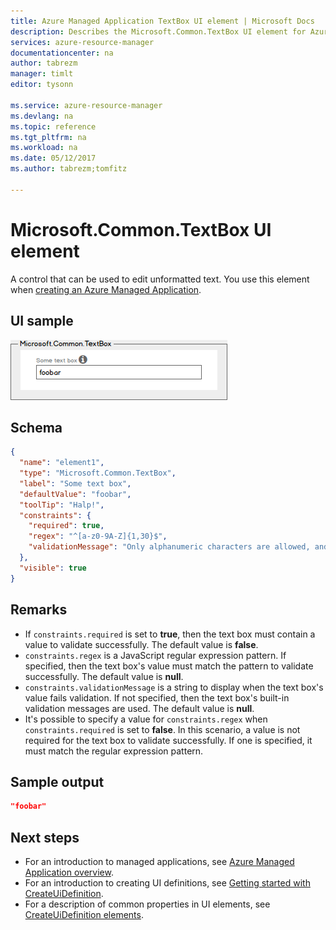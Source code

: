 ```yaml
---
title: Azure Managed Application TextBox UI element | Microsoft Docs
description: Describes the Microsoft.Common.TextBox UI element for Azure Managed Applications
services: azure-resource-manager
documentationcenter: na
author: tabrezm
manager: timlt
editor: tysonn

ms.service: azure-resource-manager
ms.devlang: na
ms.topic: reference
ms.tgt_pltfrm: na
ms.workload: na
ms.date: 05/12/2017
ms.author: tabrezm;tomfitz

---
```


# Microsoft.Common.TextBox UI element
A control that can be used to edit unformatted text. You use this element when [creating an Azure Managed Application](managed-application-publishing.md).

## UI sample
![Microsoft.Common.TextBox](./media/managed-application-elements/microsoft.common.textbox.png)

## Schema
```json
{
  "name": "element1",
  "type": "Microsoft.Common.TextBox",
  "label": "Some text box",
  "defaultValue": "foobar",
  "toolTip": "Halp!",
  "constraints": {
    "required": true,
    "regex": "^[a-z0-9A-Z]{1,30}$",
    "validationMessage": "Only alphanumeric characters are allowed, and the value must be 1-30 characters long."
  },
  "visible": true
}
```

## Remarks
- If `constraints.required` is set to **true**, then the text box must contain a
value to validate successfully. The default value is **false**.
- `constraints.regex` is a JavaScript regular expression pattern. If specified,
then the text box's value must match the pattern to validate successfully. The
default value is **null**.
- `constraints.validationMessage` is a string to display when the text box's
value fails validation. If not specified, then the text box's built-in
validation messages are used. The default value is **null**.
- It's possible to specify a value for `constraints.regex` when
`constraints.required` is set to **false**. In this scenario, a value is not required for the text box to validate successfully. If one is specified, it must match the regular expression pattern.

## Sample output

```json
"foobar"
```

## Next steps
* For an introduction to managed applications, see [Azure Managed Application overview](managed-application-overview.md).
* For an introduction to creating UI definitions, see [Getting started with CreateUiDefinition](managed-application-createuidefinition-overview.md).
* For a description of common properties in UI elements, see [CreateUiDefinition elements](managed-application-createuidefinition-elements.md).

